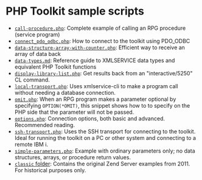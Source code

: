 # PHP Toolkit sample scripts 

- [`call-procedure.php`](https://github.com/zendtech/IbmiToolkit/blob/master/samples/call-procedure.php): 
   Complete example of calling an RPG procedure (service program)
- [`connect_pdo_odbc.php`](https://github.com/zendtech/IbmiToolkit/blob/master/samples/connect_pdo_odbc.php): 
   How to connect to the toolkit using PDO_ODBC 
- [`data-structure-array-with-counter.php`](https://github.com/zendtech/IbmiToolkit/blob/master/samples/data-structure-array-with-counter.php): 
   Efficient way to receive an array of data back
- [`data-types.md`](https://github.com/zendtech/IbmiToolkit/blob/master/samples/data-types.md): 
   Reference guide to XMLSERVICE data types and equivalent PHP Toolkit functions
- [`display-library-list.php`](https://github.com/zendtech/IbmiToolkit/blob/master/samples/display-library-list.php):
Get results back from an "interactive/5250" CL command. 
- [`local-transport.php`](https://github.com/zendtech/IbmiToolkit/blob/master/samples/local-transport.php):
Uses xmlservice-cli to make a program call without needing a database connection.
- [`omit.php`](https://github.com/zendtech/IbmiToolkit/blob/master/samples/omit.php):
When an RPG program makes a parameter optional by specifying `OPTION(*OMIT)`, this snippet shows how to to specify on the PHP side that the parameter will not be passed.
- [`options.php`](https://github.com/zendtech/IbmiToolkit/blob/master/samples/options.php):
Connection options, both basic and advanced. Recommended reading.
- [`ssh-transport.php`](https://github.com/zendtech/IbmiToolkit/blob/master/samples/ssh-transport.php):
Uses the SSH transport for connecting to the toolkit. Ideal for running the toolkit on a PC or other system and connecting to a remote IBM i. 
- [`simple-parameters.php`](samples/simple-parameters.php):
Example with ordinary parameters only; no data structures, arrays, or procedure return values.
- [`classic` folder](https://github.com/zendtech/IbmiToolkit/tree/master/samples/classic): 
   Contains the original Zend Server examples from 2011. For historical purposes only.
